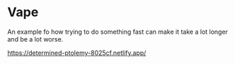 # Vape
 
An example fo how trying to do something fast can make it take a lot longer and be a lot worse. 

https://determined-ptolemy-8025cf.netlify.app/

